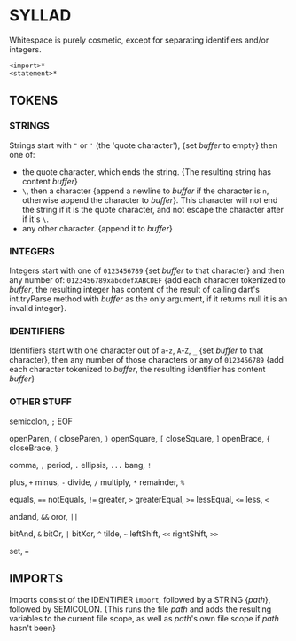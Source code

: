 
# SYLLAD
Whitespace is purely cosmetic, except for separating identifiers and/or integers.
```
<import>*
<statement>*
```
## TOKENS
### STRINGS
Strings start with `"` or `'` (the 'quote character'), {set *buffer* to empty} then one of:
- the quote character, which ends the string. {The resulting string has content *buffer*}
- `\`, then a character {append a newline to *buffer* if the character is `n`, otherwise append the character to *buffer*}. This character will not end the string if it is the quote character, and not escape the character after if it's `\`.
- any other character. {append it to *buffer*}
### INTEGERS
Integers start with one of `0123456789` {set *buffer* to that character} and then any number of:
`0123456789xabcdefXABCDEF` {add each character tokenized to *buffer*, the resulting integer has content of the result of calling dart's int.tryParse method with *buffer* as the only argument, if it returns null it is an invalid integer}.
### IDENTIFIERS
Identifiers start with one character out of `a`-`z`, `A`-`Z`, `_` {set *buffer* to that character}, then any number of those characters or any of `0123456789` {add each character tokenized to *buffer*, the resulting identifier has content *buffer*}
### OTHER STUFF
  semicolon, `;`
  EOF

  openParen, `(`
  closeParen, `)`
  openSquare, `[`
  closeSquare, `]`
  openBrace, `{`
  closeBrace, `}`

  comma, `,`
  period, `.`
  ellipsis, `...`
  bang, `!`

  plus, `+`
  minus, `-`
  divide, `/`
  multiply, `*`
  remainder, `%`

  equals, `==`
  notEquals, `!=`
  greater, `>`
  greaterEqual, `>=`
  lessEqual, `<=`
  less, `<`

  andand, `&&`
  oror, `||`

  bitAnd, `&`
  bitOr, `|`
  bitXor, `^`
  tilde, `~`
  leftShift, `<<`
  rightShift, `>>`

  set, `=`
## IMPORTS
Imports consist of the IDENTIFIER `import`, followed by a STRING {*path*}, followed by SEMICOLON.
{This runs the file *path* and adds the resulting variables to the current file scope, as well as *path*'s own file scope if *path* hasn't been}
